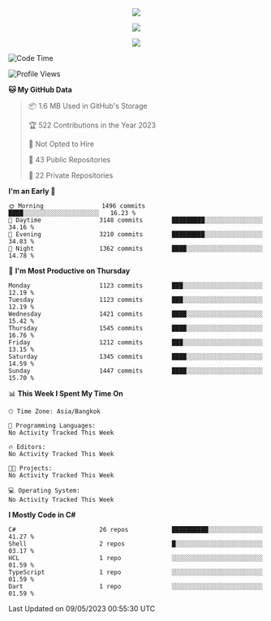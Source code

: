 <p align="center">
  <a href="say-hi.gif"> 
    <img align="center" src="say-hi.gif"/>
  </a>
</p>
<p align="center">
  <a href="https://github.com/htthinh1999">
    <img align="center" src="https://github-readme-stats-kappa-pink.vercel.app/api?username=htthinh1999&show_icons=true&count_private=true&theme=dracula"/>
  </a>
</p>
<p align="center">
  <a href="https://github.com/htthinh1999">
    <img src="https://github-readme-stats-kappa-pink.vercel.app/api/top-langs/?username=htthinh1999&layout=compact&langs_count=6&count_private=true&hide=tsql,hlsl,glsl,shaderlab&theme=dracula"/>
  </a>
</p>

<!--START_SECTION:waka-->
![Code Time](http://img.shields.io/badge/Code%20Time-0%20secs-blue)

![Profile Views](http://img.shields.io/badge/Profile%20Views-1-blue)

**🐱 My GitHub Data** 

> 📦 1.6 MB Used in GitHub's Storage 
 > 
> 🏆 522 Contributions in the Year 2023
 > 
> 🚫 Not Opted to Hire
 > 
> 📜 43 Public Repositories 
 > 
> 🔑 22 Private Repositories 
 > 
**I'm an Early 🐤** 

```text
🌞 Morning                1496 commits        ████░░░░░░░░░░░░░░░░░░░░░   16.23 % 
🌆 Daytime                3148 commits        █████████░░░░░░░░░░░░░░░░   34.16 % 
🌃 Evening                3210 commits        █████████░░░░░░░░░░░░░░░░   34.83 % 
🌙 Night                  1362 commits        ████░░░░░░░░░░░░░░░░░░░░░   14.78 % 
```
📅 **I'm Most Productive on Thursday** 

```text
Monday                   1123 commits        ███░░░░░░░░░░░░░░░░░░░░░░   12.19 % 
Tuesday                  1123 commits        ███░░░░░░░░░░░░░░░░░░░░░░   12.19 % 
Wednesday                1421 commits        ████░░░░░░░░░░░░░░░░░░░░░   15.42 % 
Thursday                 1545 commits        ████░░░░░░░░░░░░░░░░░░░░░   16.76 % 
Friday                   1212 commits        ███░░░░░░░░░░░░░░░░░░░░░░   13.15 % 
Saturday                 1345 commits        ████░░░░░░░░░░░░░░░░░░░░░   14.59 % 
Sunday                   1447 commits        ████░░░░░░░░░░░░░░░░░░░░░   15.70 % 
```


📊 **This Week I Spent My Time On** 

```text
🕑︎ Time Zone: Asia/Bangkok

💬 Programming Languages: 
No Activity Tracked This Week

🔥 Editors: 
No Activity Tracked This Week

🐱‍💻 Projects: 
No Activity Tracked This Week

💻 Operating System: 
No Activity Tracked This Week
```

**I Mostly Code in C#** 

```text
C#                       26 repos            ██████████░░░░░░░░░░░░░░░   41.27 % 
Shell                    2 repos             █░░░░░░░░░░░░░░░░░░░░░░░░   03.17 % 
HCL                      1 repo              ░░░░░░░░░░░░░░░░░░░░░░░░░   01.59 % 
TypeScript               1 repo              ░░░░░░░░░░░░░░░░░░░░░░░░░   01.59 % 
Dart                     1 repo              ░░░░░░░░░░░░░░░░░░░░░░░░░   01.59 % 
```




 Last Updated on 09/05/2023 00:55:30 UTC
<!--END_SECTION:waka-->
